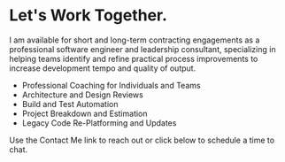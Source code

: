 # Let's Work Together.

I am available for short and long-term contracting engagements as a professional software engineer and leadership consultant, specializing in helping teams identify and refine practical process improvements to increase development tempo and quality of output.

- Professional Coaching for Individuals and Teams
- Architecture and Design Reviews
- Build and Test Automation
- Project Breakdown and Estimation
- Legacy Code Re-Platforming and Updates

Use the Contact Me link to reach out or click below to schedule a time to chat.

